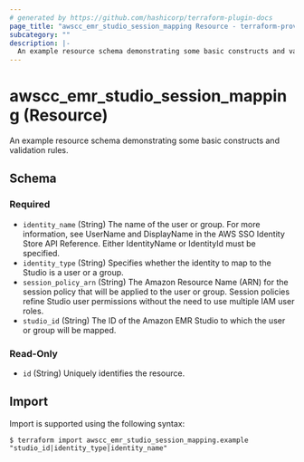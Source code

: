 ```yaml
---
# generated by https://github.com/hashicorp/terraform-plugin-docs
page_title: "awscc_emr_studio_session_mapping Resource - terraform-provider-awscc"
subcategory: ""
description: |-
  An example resource schema demonstrating some basic constructs and validation rules.
---
```


# awscc_emr_studio_session_mapping (Resource)

An example resource schema demonstrating some basic constructs and validation rules.



<!-- schema generated by tfplugindocs -->
## Schema

### Required

- `identity_name` (String) The name of the user or group. For more information, see UserName and DisplayName in the AWS SSO Identity Store API Reference. Either IdentityName or IdentityId must be specified.
- `identity_type` (String) Specifies whether the identity to map to the Studio is a user or a group.
- `session_policy_arn` (String) The Amazon Resource Name (ARN) for the session policy that will be applied to the user or group. Session policies refine Studio user permissions without the need to use multiple IAM user roles.
- `studio_id` (String) The ID of the Amazon EMR Studio to which the user or group will be mapped.

### Read-Only

- `id` (String) Uniquely identifies the resource.

## Import

Import is supported using the following syntax:

```shell
$ terraform import awscc_emr_studio_session_mapping.example "studio_id|identity_type|identity_name"
```
